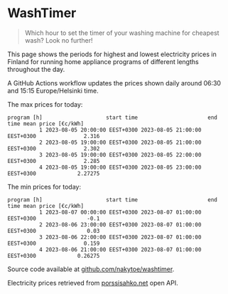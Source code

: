 
# WashTimer

> Which hour to set the timer of your washing machine for cheapest wash? Look no further!

This page shows the periods for highest and lowest electricity prices in Finland 
for running home appliance programs of different lengths throughout the day. 

A GitHub Actions workflow updates the prices shown daily around 06:30 and 15:15 Europe/Helsinki time.

The max prices for today:

	program [h]                    start time                      end time mean price [€c/kWh]
	          1 2023-08-05 20:00:00 EEST+0300 2023-08-05 21:00:00 EEST+0300               2.316
	          2 2023-08-05 19:00:00 EEST+0300 2023-08-05 21:00:00 EEST+0300               2.302
	          3 2023-08-05 19:00:00 EEST+0300 2023-08-05 22:00:00 EEST+0300               2.285
	          4 2023-08-05 19:00:00 EEST+0300 2023-08-05 23:00:00 EEST+0300             2.27275

The min prices for today:

	program [h]                    start time                      end time mean price [€c/kWh]
	          1 2023-08-07 00:00:00 EEST+0300 2023-08-07 01:00:00 EEST+0300                -0.1
	          2 2023-08-06 23:00:00 EEST+0300 2023-08-07 01:00:00 EEST+0300                0.03
	          3 2023-08-06 22:00:00 EEST+0300 2023-08-07 01:00:00 EEST+0300               0.159
	          4 2023-08-06 21:00:00 EEST+0300 2023-08-07 01:00:00 EEST+0300             0.26275


Source code available at [github.com/nakytoe/washtimer](https://github.com/nakytoe/washtimer).

Electricity prices retrieved from [porssisahko.net](https://porssisahko.net/api) open API.
